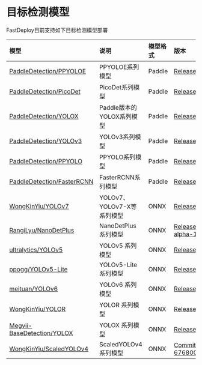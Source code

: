 # 目标检测模型

FastDeploy目前支持如下目标检测模型部署

| 模型 | 说明 | 模型格式 | 版本 |
| :--- | :--- | :------- | :--- |
| [PaddleDetection/PPYOLOE](https://github.com/PaddlePaddle/PaddleDetection/tree/release/2.4/configs/ppyoloe) | PPYOLOE系列模型 | Paddle | [Release/2.4](https://github.com/PaddlePaddle/PaddleDetection/tree/release/2.4) |
| [PaddleDetection/PicoDet](https://github.com/PaddlePaddle/PaddleDetection/tree/release/2.4/configs/ppyoloe) | PicoDet系列模型 | Paddle | [Release/2.4](https://github.com/PaddlePaddle/PaddleDetection/tree/release/2.4) |
| [PaddleDetection/YOLOX](https://github.com/PaddlePaddle/PaddleDetection/tree/release/2.4/configs/ppyoloe) | Paddle版本的YOLOX系列模型 | Paddle | [Release/2.4](https://github.com/PaddlePaddle/PaddleDetection/tree/release/2.4) |
| [PaddleDetection/YOLOv3](https://github.com/PaddlePaddle/PaddleDetection/tree/release/2.4/configs/ppyoloe) | YOLOv3系列模型 | Paddle | [Release/2.4](https://github.com/PaddlePaddle/PaddleDetection/tree/release/2.4) |
| [PaddleDetection/PPYOLO](https://github.com/PaddlePaddle/PaddleDetection/tree/release/2.4/configs/ppyoloe) | PPYOLO系列模型 | Paddle | [Release/2.4](https://github.com/PaddlePaddle/PaddleDetection/tree/release/2.4) |
| [PaddleDetection/FasterRCNN](https://github.com/PaddlePaddle/PaddleDetection/tree/release/2.4/configs/ppyoloe) | FasterRCNN系列模型 | Paddle | [Release/2.4](https://github.com/PaddlePaddle/PaddleDetection/tree/release/2.4) |
| [WongKinYiu/YOLOv7](https://github.com/WongKinYiu/yolov7) | YOLOv7、YOLOv7-X等系列模型 | ONNX | [Release/v0.1](https://github.com/WongKinYiu/yolov7/tree/v0.1) |
| [RangiLyu/NanoDetPlus](./nanodet_plus) | NanoDetPlus 系列模型 | ONNX | [Release/v1.0.0-alpha-1](https://github.com/RangiLyu/nanodet/tree/v1.0.0-alpha-1) |
| [ultralytics/YOLOv5](./yolov5) | YOLOv5 系列模型 | ONNX | [Release/v6.0](https://github.com/ultralytics/yolov5/tree/v6.0) |
| [ppogg/YOLOv5-Lite](./yolov5lite) | YOLOv5-Lite 系列模型 | ONNX | [Release/v1.4](https://github.com/ppogg/YOLOv5-Lite/releases/tag/v1.4) |
| [meituan/YOLOv6](./yolov6) | YOLOv6 系列模型 | ONNX | [Release/0.1.0](https://github.com/meituan/YOLOv6/releases/download/0.1.0) |
| [WongKinYiu/YOLOR](./yolor) | YOLOR 系列模型 | ONNX | [Release/weights](https://github.com/WongKinYiu/yolor/releases/tag/weights) |
| [Megvii-BaseDetection/YOLOX](./yolox) | YOLOX 系列模型 | ONNX | [Release/v0.1.1](https://github.com/Megvii-BaseDetection/YOLOX/tree/0.1.1rc0) |
| [WongKinYiu/ScaledYOLOv4](./scaledyolov4) | ScaledYOLOv4 系列模型 | ONNX | [CommitID: 6768003](https://github.com/WongKinYiu/ScaledYOLOv4/commit/676800364a3446900b9e8407bc880ea2127b3415) |
